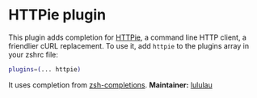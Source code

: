 # HTTPie plugin
This plugin adds completion for [HTTPie](https://httpie.org), a command line HTTP
client, a friendlier cURL replacement.
To use it, add `httpie` to the plugins array in your zshrc file:
```zsh
plugins=(... httpie)
```
It uses completion from [zsh-completions](https://github.com/zsh-users/zsh-completions).
**Maintainer:** [lululau](https://github.com/lululau)
